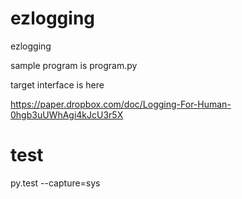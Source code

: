 # ezlogging
ezlogging

sample program is program.py

target interface is here

https://paper.dropbox.com/doc/Logging-For-Human-0hgb3uUWhAgi4kJcU3r5X

# test
py.test --capture=sys
